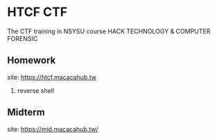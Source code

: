 # HTCF CTF

The CTF training in NSYSU course HACK TECHNOLOGY & COMPUTER FORENSIC


## Homework

site: https://htcf.macacahub.tw

1. reverse shell


## Midterm

site: https://mid.macacahub.tw/

